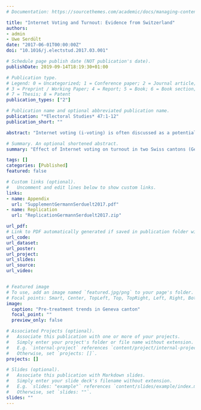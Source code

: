 ```yaml
---
# Documentation: https://sourcethemes.com/academic/docs/managing-content/

title: "Internet Voting and Turnout: Evidence from Switzerland"
authors: 
- admin
- Uwe Serdült
date: "2017-06-01T00:00:00Z"
doi: "10.1016/j.electstud.2017.03.001"

# Schedule page publish date (NOT publication's date).
publishDate: 2019-09-14T18:19:30+01:00

# Publication type.
# Legend: 0 = Uncategorized; 1 = Conference paper; 2 = Journal article;
# 3 = Preprint / Working Paper; 4 = Report; 5 = Book; 6 = Book section;
# 7 = Thesis; 8 = Patent
publication_types: ["2"]

# Publication name and optional abbreviated publication name.
publication: "*Electoral Studies* 47:1-12"
publication_short: ""

abstract: "Internet voting (i-voting) is often discussed as a potential remedy against declining turnout rates. This paper presents new evidence on the causal effect of i-voting on turnout, drawing on trials conducted in two Swiss cantons: Geneva and Zurich. Both Geneva and Zurich constitute hard cases for i-voting, given that i-voting was introduced in the presence of postal voting. However, this setting allows us to test some of the more optimistic claims regarding i-voting's ability to increase turnout. Empirically, we exploit the advantageous circumstance that federal legislation created a situation coming close to a natural experiment, with some of Geneva's and Zurich's municipalities participating in i-voting trials and others not. Using difference-in-differences estimation, we find that i-voting did not increase turnout in the cantons of Geneva and Zurich."

# Summary. An optional shortened abstract.
summary: "Effect of Internet voting on turnout in two Swiss cantons (Geneva and Zurich)."

tags: []
categories: [Published]
featured: false

# Custom links (optional).
#   Uncomment and edit lines below to show custom links.
links:
- name: Appendix
  url: "SupplementGermannSerduelt2017.pdf"
- name: Replication
  url: "ReplicationGermannSerduelt2017.zip"

url_pdf: 
# Link to PDF automatically generated if saved in publication folder with same name as folder
url_code: 
url_dataset: 
url_poster:
url_project:
url_slides:
url_source:
url_video:


# Featured image
# To use, add an image named `featured.jpg/png` to your page's folder. 
# Focal points: Smart, Center, TopLeft, Top, TopRight, Left, Right, BottomLeft, Bottom, BottomRight.
image:
  caption: "Pre-treatment trends in Geneva canton"
  focal_point: ""
  preview_only: false

# Associated Projects (optional).
#   Associate this publication with one or more of your projects.
#   Simply enter your project's folder or file name without extension.
#   E.g. `internal-project` references `content/project/internal-project/index.md`.
#   Otherwise, set `projects: []`.
projects: []

# Slides (optional).
#   Associate this publication with Markdown slides.
#   Simply enter your slide deck's filename without extension.
#   E.g. `slides: "example"` references `content/slides/example/index.md`.
#   Otherwise, set `slides: ""`.
slides: ""
---
```

